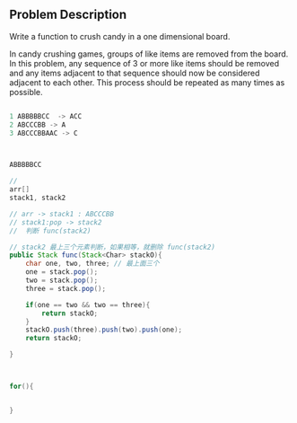 
## Problem Description

Write a function to crush candy in a one dimensional board.

In candy crushing games, groups of like items are removed from the board.  In this problem, any sequence of 3 or more like items should be removed and any items adjacent to that sequence should now be considered adjacent to each other.  This process should be repeated as many times as possible.

```java

1 ABBBBBCC  -> ACC
2 ABCCCBB -> A
3 ABCCCBBAAC -> C



ABBBBBCC

// 
arr[]
stack1, stack2

// arr -> stack1 : ABCCCBB  
// stack1:pop -> stack2 
//  判断 func(stack2)

// stack2 最上三个元素判断，如果相等，就删除 func(stack2)
public Stack func(Stack<Char> stackO){
    char one, two, three; // 最上面三个
    one = stack.pop();
    two = stack.pop();
    three = stack.pop();

    if(one == two && two == three){
        return stackO;
    }
    stackO.push(three).push(two).push(one);
    return stackO;

}



for(){


}
```
